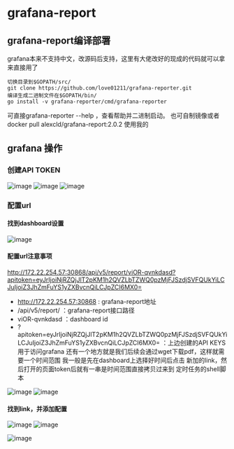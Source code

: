 # grafana-report

## grafana-report编译部署 
grafana本来不支持中文，改源码后支持，这里有大佬改好的现成的代码就可以拿来直接用了
```
切换目录到$GOPATH/src/
git clone https://github.com/love01211/grafana-reporter.git
编译生成二进制文件在$GOPATH/bin/
go install -v grafana-reporter/cmd/grafana-reporter
```
可直接grafana-reporter --help ，查看帮助并二进制启动。
也可自制镜像或者docker pull alexcld/grafana-report:2.0.2 使用我的

## grafana 操作

### 创建API TOKEN

![image](https://user-images.githubusercontent.com/63449830/154009141-a41dac3c-fa5c-48ca-ba32-ad7c29799d67.png)
![image](https://user-images.githubusercontent.com/63449830/154009197-5e826b61-fe52-4587-8b88-523ee0ccd504.png)
![image](https://user-images.githubusercontent.com/63449830/154009401-ab47fa7a-a8f7-4fda-a4f8-a7ddcfc83c0c.png)

### 配置url
#### 找到dashboard设置

![image](https://user-images.githubusercontent.com/63449830/154008657-e885332f-a510-480e-82c0-d55aa3177d77.png)

#### 配置url注意事项
http://172.22.254.57:30868/api/v5/report/viOR-qvnkdasd?apitoken=eyJrIjoiNjRZQjJlT2pKM1h2QVZLbTZWQ0pzMjFJSzdjSVFQUkYiLCJuIjoiZ3JhZmFuYS1yZXBvcnQiLCJpZCI6MX0=

* http://172.22.254.57:30868 : grafana-report地址
* /api/v5/report/ ：grafana-report接口路径
* viOR-qvnkdasd ：dashboard id
* ?apitoken=eyJrIjoiNjRZQjJlT2pKM1h2QVZLbTZWQ0pzMjFJSzdjSVFQUkYiLCJuIjoiZ3JhZmFuYS1yZXBvcnQiLCJpZCI6MX0= ：上边创建的API KEYS 用于访问grafana
还有一个地方就是我们后续会通过wget下载pdf，这样就需要一个时间范围
我一般是先在dashboard上选择好时间后点击 新加的link，然后打开的页面token后就有一串是时间范围直接拷贝过来到 定时任务的shell脚本

![image](https://user-images.githubusercontent.com/63449830/154010841-56363196-e6d1-43c9-9f5e-6d6fd5f9bd03.png)
![image](https://user-images.githubusercontent.com/63449830/154010936-bcc67f50-25e6-4dd1-b4c5-d436b13bd57d.png)



#### 找到link，并添加配置

![image](https://user-images.githubusercontent.com/63449830/154008791-77aadbf8-69cc-44a2-88be-92cc9d05d73f.png)
![image](https://user-images.githubusercontent.com/63449830/154010129-2ca46975-d3c5-432e-9403-75485e3703b2.png)

![image](https://user-images.githubusercontent.com/63449830/154008958-6940b093-9f5f-4357-a497-0577108f29fc.png)


